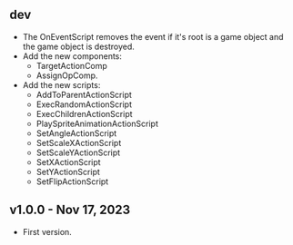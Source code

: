 ## dev

* The OnEventScript removes the event if it's root is a game object and the game object is destroyed.
* Add the new components:
    - TargetActionComp
    - AssignOpComp.
* Add the new scripts:
    - AddToParentActionScript
    - ExecRandomActionScript
    - ExecChildrenActionScript 
    - PlaySpriteAnimationActionScript
    - SetAngleActionScript
    - SetScaleXActionScript
    - SetScaleYActionScript
    - SetXActionScript
    - SetYActionScript
    - SetFlipActionScript

## v1.0.0 - Nov 17, 2023

* First version.